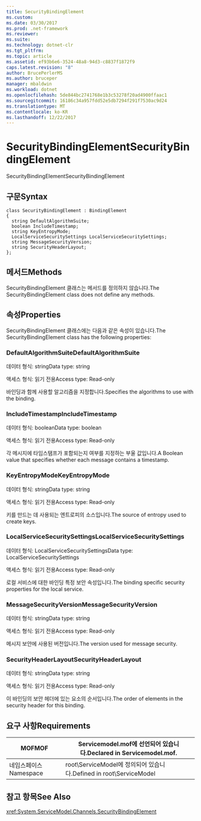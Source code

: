 ```yaml
---
title: SecurityBindingElement
ms.custom: 
ms.date: 03/30/2017
ms.prod: .net-framework
ms.reviewer: 
ms.suite: 
ms.technology: dotnet-clr
ms.tgt_pltfrm: 
ms.topic: article
ms.assetid: ef93b6e6-3524-48a8-94d3-c8837f1872f9
caps.latest.revision: "8"
author: BrucePerlerMS
ms.author: bruceper
manager: mbaldwin
ms.workload: dotnet
ms.openlocfilehash: 5de844bc2741768e1b3c53278f20ad4900ffaac1
ms.sourcegitcommit: 16186c34a957fdd52e5db7294f291f7530ac9d24
ms.translationtype: MT
ms.contentlocale: ko-KR
ms.lasthandoff: 12/22/2017
---
```

# <a name="securitybindingelement"></a><span data-ttu-id="d0eff-102">SecurityBindingElement</span><span class="sxs-lookup"><span data-stu-id="d0eff-102">SecurityBindingElement</span></span>
<span data-ttu-id="d0eff-103">SecurityBindingElement</span><span class="sxs-lookup"><span data-stu-id="d0eff-103">SecurityBindingElement</span></span>  
  
## <a name="syntax"></a><span data-ttu-id="d0eff-104">구문</span><span class="sxs-lookup"><span data-stu-id="d0eff-104">Syntax</span></span>  
  
```  
class SecurityBindingElement : BindingElement  
{  
  string DefaultAlgorithmSuite;  
  boolean IncludeTimestamp;  
  string KeyEntropyMode;  
  LocalServiceSecuritySettings LocalServiceSecuritySettings;  
  string MessageSecurityVersion;  
  string SecurityHeaderLayout;  
};  
```  
  
## <a name="methods"></a><span data-ttu-id="d0eff-105">메서드</span><span class="sxs-lookup"><span data-stu-id="d0eff-105">Methods</span></span>  
 <span data-ttu-id="d0eff-106">SecurityBindingElement 클래스는 메서드를 정의하지 않습니다.</span><span class="sxs-lookup"><span data-stu-id="d0eff-106">The SecurityBindingElement class does not define any methods.</span></span>  
  
## <a name="properties"></a><span data-ttu-id="d0eff-107">속성</span><span class="sxs-lookup"><span data-stu-id="d0eff-107">Properties</span></span>  
 <span data-ttu-id="d0eff-108">SecurityBindingElement 클래스에는 다음과 같은 속성이 있습니다.</span><span class="sxs-lookup"><span data-stu-id="d0eff-108">The SecurityBindingElement class has the following properties:</span></span>  
  
### <a name="defaultalgorithmsuite"></a><span data-ttu-id="d0eff-109">DefaultAlgorithmSuite</span><span class="sxs-lookup"><span data-stu-id="d0eff-109">DefaultAlgorithmSuite</span></span>  
 <span data-ttu-id="d0eff-110">데이터 형식: string</span><span class="sxs-lookup"><span data-stu-id="d0eff-110">Data type: string</span></span>  
  
 <span data-ttu-id="d0eff-111">액세스 형식: 읽기 전용</span><span class="sxs-lookup"><span data-stu-id="d0eff-111">Access type: Read-only</span></span>  
  
 <span data-ttu-id="d0eff-112">바인딩과 함께 사용할 알고리즘을 지정합니다.</span><span class="sxs-lookup"><span data-stu-id="d0eff-112">Specifies the algorithms to use with the binding.</span></span>  
  
### <a name="includetimestamp"></a><span data-ttu-id="d0eff-113">IncludeTimestamp</span><span class="sxs-lookup"><span data-stu-id="d0eff-113">IncludeTimestamp</span></span>  
 <span data-ttu-id="d0eff-114">데이터 형식: boolean</span><span class="sxs-lookup"><span data-stu-id="d0eff-114">Data type: boolean</span></span>  
  
 <span data-ttu-id="d0eff-115">액세스 형식: 읽기 전용</span><span class="sxs-lookup"><span data-stu-id="d0eff-115">Access type: Read-only</span></span>  
  
 <span data-ttu-id="d0eff-116">각 메시지에 타임스탬프가 포함되는지 여부를 지정하는 부울 값입니다.</span><span class="sxs-lookup"><span data-stu-id="d0eff-116">A Boolean value that specifies whether each message contains a timestamp.</span></span>  
  
### <a name="keyentropymode"></a><span data-ttu-id="d0eff-117">KeyEntropyMode</span><span class="sxs-lookup"><span data-stu-id="d0eff-117">KeyEntropyMode</span></span>  
 <span data-ttu-id="d0eff-118">데이터 형식: string</span><span class="sxs-lookup"><span data-stu-id="d0eff-118">Data type: string</span></span>  
  
 <span data-ttu-id="d0eff-119">액세스 형식: 읽기 전용</span><span class="sxs-lookup"><span data-stu-id="d0eff-119">Access type: Read-only</span></span>  
  
 <span data-ttu-id="d0eff-120">키를 만드는 데 사용되는 엔트로피의 소스입니다.</span><span class="sxs-lookup"><span data-stu-id="d0eff-120">The source of entropy used to create keys.</span></span>  
  
### <a name="localservicesecuritysettings"></a><span data-ttu-id="d0eff-121">LocalServiceSecuritySettings</span><span class="sxs-lookup"><span data-stu-id="d0eff-121">LocalServiceSecuritySettings</span></span>  
 <span data-ttu-id="d0eff-122">데이터 형식: LocalServiceSecuritySettings</span><span class="sxs-lookup"><span data-stu-id="d0eff-122">Data type: LocalServiceSecuritySettings</span></span>  
  
 <span data-ttu-id="d0eff-123">액세스 형식: 읽기 전용</span><span class="sxs-lookup"><span data-stu-id="d0eff-123">Access type: Read-only</span></span>  
  
 <span data-ttu-id="d0eff-124">로컬 서비스에 대한 바인딩 특정 보안 속성입니다.</span><span class="sxs-lookup"><span data-stu-id="d0eff-124">The binding specific security properties for the local service.</span></span>  
  
### <a name="messagesecurityversion"></a><span data-ttu-id="d0eff-125">MessageSecurityVersion</span><span class="sxs-lookup"><span data-stu-id="d0eff-125">MessageSecurityVersion</span></span>  
 <span data-ttu-id="d0eff-126">데이터 형식: string</span><span class="sxs-lookup"><span data-stu-id="d0eff-126">Data type: string</span></span>  
  
 <span data-ttu-id="d0eff-127">액세스 형식: 읽기 전용</span><span class="sxs-lookup"><span data-stu-id="d0eff-127">Access type: Read-only</span></span>  
  
 <span data-ttu-id="d0eff-128">메시지 보안에 사용된 버전입니다.</span><span class="sxs-lookup"><span data-stu-id="d0eff-128">The version used for message security.</span></span>  
  
### <a name="securityheaderlayout"></a><span data-ttu-id="d0eff-129">SecurityHeaderLayout</span><span class="sxs-lookup"><span data-stu-id="d0eff-129">SecurityHeaderLayout</span></span>  
 <span data-ttu-id="d0eff-130">데이터 형식: string</span><span class="sxs-lookup"><span data-stu-id="d0eff-130">Data type: string</span></span>  
  
 <span data-ttu-id="d0eff-131">액세스 형식: 읽기 전용</span><span class="sxs-lookup"><span data-stu-id="d0eff-131">Access type: Read-only</span></span>  
  
 <span data-ttu-id="d0eff-132">이 바인딩의 보안 헤더에 있는 요소의 순서입니다.</span><span class="sxs-lookup"><span data-stu-id="d0eff-132">The order of elements in the security header for this binding.</span></span>  
  
## <a name="requirements"></a><span data-ttu-id="d0eff-133">요구 사항</span><span class="sxs-lookup"><span data-stu-id="d0eff-133">Requirements</span></span>  
  
|<span data-ttu-id="d0eff-134">MOF</span><span class="sxs-lookup"><span data-stu-id="d0eff-134">MOF</span></span>|<span data-ttu-id="d0eff-135">Servicemodel.mof에 선언되어 있습니다.</span><span class="sxs-lookup"><span data-stu-id="d0eff-135">Declared in Servicemodel.mof.</span></span>|  
|---------|-----------------------------------|  
|<span data-ttu-id="d0eff-136">네임스페이스</span><span class="sxs-lookup"><span data-stu-id="d0eff-136">Namespace</span></span>|<span data-ttu-id="d0eff-137">root\ServiceModel에 정의되어 있습니다.</span><span class="sxs-lookup"><span data-stu-id="d0eff-137">Defined in root\ServiceModel</span></span>|  
  
## <a name="see-also"></a><span data-ttu-id="d0eff-138">참고 항목</span><span class="sxs-lookup"><span data-stu-id="d0eff-138">See Also</span></span>  
 <xref:System.ServiceModel.Channels.SecurityBindingElement>

